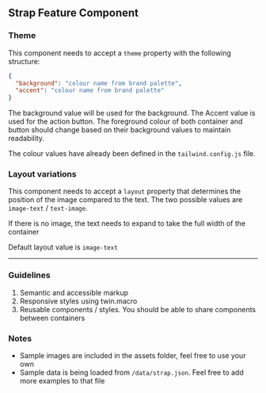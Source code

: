 ## Strap Feature Component

### Theme

This component needs to accept a `theme` property with the following structure:

```json
{
  "background": "colour name from brand palette",
  "accent": "colour name from brand palette"
}
```

The background value will be used for the background. The Accent value is used for the action button. The foreground colour of both container and button should change based on their background values to maintain readability.

The colour values have already been defined in the `tailwind.config.js` file.

### Layout variations

This component needs to accept a `layout` property that determines the position of the image compared to the text. The two possible values are `image-text` / `text-image`.

If there is no image, the text needs to expand to take the full width of the container

Default layout value is `image-text`

---

### Guidelines

1. Semantic and accessible markup
2. Responsive styles using twin.macro
3. Reusable components / styles. You should be able to share components between containers

### Notes

- Sample images are included in the assets folder, feel free to use your own
- Sample data is being loaded from `/data/strap.json`. Feel free to add more examples to that file
